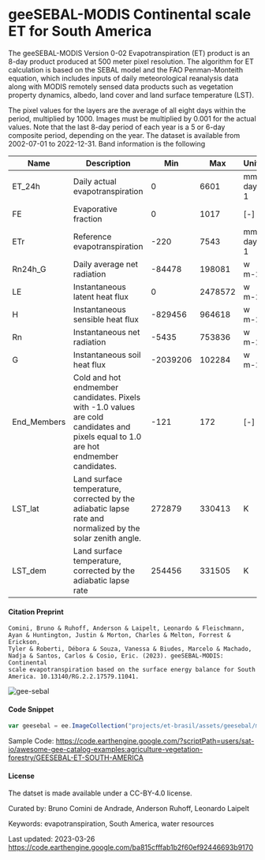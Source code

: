 # geeSEBAL-MODIS Continental scale ET for South America

The geeSEBAL-MODIS Version 0-02 Evapotranspiration (ET) product is an 8-day product produced at 500 meter pixel resolution. The algorithm for ET calculation is based on the SEBAL model and the FAO Penman-Monteith equation, which includes inputs of daily meteorological reanalysis data along with MODIS remotely sensed data products such as vegetation property dynamics, albedo, land cover and land surface temperature (LST).

The pixel values for the layers are the average of all eight days within the period, multiplied by 1000. Images must be multiplied by 0.001 for the actual values. Note that the last 8-day period of each year is a 5 or 6-day composite period, depending on the year. The dataset is available from 2002-07-01 to 2022-12-31. Band information is the following

|Name       |Description                                                                                                                         |Min     |Max    |Units   |Scale|Offset|
|-----------|------------------------------------------------------------------------------------------------------------------------------------|--------|-------|--------|-----|------|
|ET_24h     |Daily actual evapotranspiration                                                                                                     |0       |6601   |mm day-1|0.001|0     |
|FE         |Evaporative fraction                                                                                                                |0       |1017   |[-]     |0.001|0     |
|ETr        |Reference evapotranspiration                                                                                                        |-220    |7543   |mm day-1|0.001|0     |
|Rn24h_G    |Daily average net radiation                                                                                                         |-84478  |198081 |w m-2   |0.001|0     |
|LE         |Instantaneous latent heat flux                                                                                                      |0       |2478572|w m-2   |0.001|0     |
|H          |Instantaneous sensible heat flux                                                                                                    |-829456 |964618 |w m-2   |0.001|0     |
|Rn         |Instantaneous net radiation                                                                                                         |-5435   |753836 |w m-2   |0.001|0     |
|G          |Instantaneous soil heat flux                                                                                                        |-2039206|102284 |w m-2   |0.001|0     |
|End_Members|Cold and hot endmember candidates. Pixels with -1.0 values are cold candidates and pixels equal to 1.0 are hot endmember candidates.|-121    |172    |[-]     |0.001|0     |
|LST_lat    |Land surface temperature, corrected by the adiabatic lapse rate and normalized by the solar zenith angle.                           |272879  |330413 |K       |0.001|0     |
|LST_dem    |Land surface temperature, corrected by the adiabatic lapse rate                                                                     |254456  |331505 |K       |0.001|0     |

#### Citation Preprint

```
Comini, Bruno & Ruhoff, Anderson & Laipelt, Leonardo & Fleischmann, Ayan & Huntington, Justin & Morton, Charles & Melton, Forrest & Erickson,
Tyler & Roberti, Débora & Souza, Vanessa & Biudes, Marcelo & Machado, Nadja & Santos, Carlos & Cosio, Eric. (2023). geeSEBAL-MODIS: Continental
scale evapotranspiration based on the surface energy balance for South America. 10.13140/RG.2.2.17579.11041.
```

![gee-sebal](https://github.com/samapriya/awesome-gee-community-datasets/assets/6677629/51baa12f-fcf8-4f95-ad6b-d616e20e3ec4)

#### Code Snippet
```js
var geesebal = ee.ImageCollection("projects/et-brasil/assets/geesebal/myd11a2/sa/v0-02")
```

Sample Code: https://code.earthengine.google.com/?scriptPath=users/sat-io/awesome-gee-catalog-examples:agriculture-vegetation-forestry/GEESEBAL-ET-SOUTH-AMERICA

#### License
The datset is made available under a CC-BY-4.0 license.

Curated by: Bruno Comini de Andrade, Anderson Ruhoff, Leonardo Laipelt

Keywords: evapotranspiration, South America, water resources

Last updated: 2023-03-26
https://code.earthengine.google.com/ba815cfffab1b2f60ef92446693b9170
